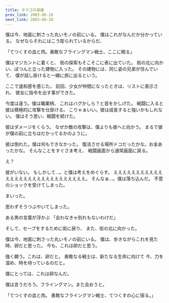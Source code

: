 ```yaml
---
title: タマゴの英雄
prev_link: 2003-06-26
next_link: 2003-06-28
---
```

僕は今、地面に刺さった丸いモノの前にいる。
僕はこれがなんだか分かっている。
なぜならそれにはこう彫られているからだ、

「てつくすの血と肉。勇敢なフライングマン戦士、ここに眠る」



僕はマジカントに着くと、
街の探索もそこそこに表に出ていた。
街の北に向かい、ぽつんと立った建物に入った。
その建物には、同じ姿の兄弟が住んでいて、
僕が話し掛けると一緒に旅に出るという。

ここで違和感を感じた。
前回、少女が仲間になったときは、リストに表示され、
彼女に指令を出す事ができた。

今度は違う。僕は職業柄、
これはバグかしら？と首をかしげた。
戦闘に入ると彼は積極的に攻撃を仕掛ける。
こりゃぁいい。彼は成長すると強いかもしれない。
僕はそう思い、戦闘を続けた。

彼はダメージをくらう。
なぜか敵の攻撃は、僕よりも彼へと向かう。
まるで彼が僕の前に立ちはだかってるかのように。

彼は倒れた。僕は何もできなかった。
復活させる場所ドコだったかな。お金あったかな。
そんなことをすぐさま考え、
戦闘画面から通常画面に戻る。

え？

彼がいない。
もしかして…。と僕は考えをめぐらす。
えええええええええええええええええええええええええええええ。
そんなぁ…。僕は落ち込んだ。
不意のショックを受けてしまった。

まいった。

思わずそうつぶやいてしまった。

ある男の言葉が浮かぶ
「会わなきゃ別れもないわけだ」

そして、セーブをするために街に戻り、
また、街の北に向かった。



僕は今、地面に刺さった丸いモノの前にいる。
僕は、歩きながらこれを見た時、卵だと思った。
今も、これは卵だと思う。

強く願う。これは、卵だと。
勇敢なる戦士は、新たなる生命に向けて
今、力を溜め、時を待っているのだと。

僕にとっては、これは卵なんだ。

僕は言うだろう。フライングマン。また会おうと。


「てつくすの血と肉。
勇敢なフライングマン戦士、てつくすの心に宿る。」

